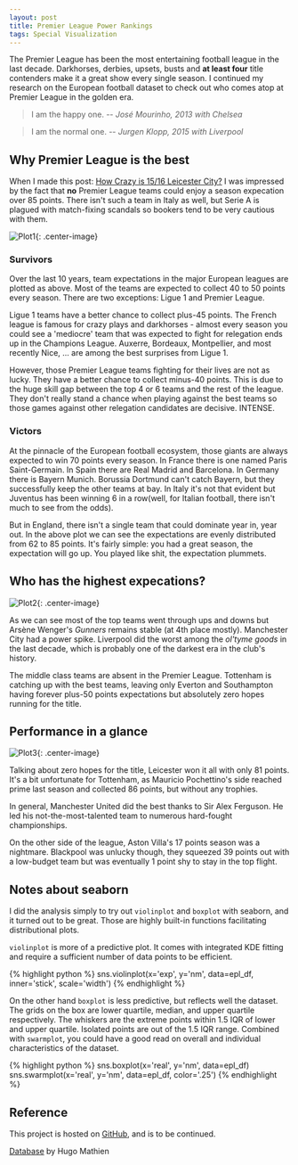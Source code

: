 ```yaml
---
layout: post
title: Premier League Power Rankings
tags: Special Visualization
---
```




The Premier League has been the most entertaining football league in the last decade. Darkhorses, derbies, upsets, busts and **at least four** title contenders make it a great show every single season. I continued my research on the European football dataset to check out who comes atop at Premier League in the golden era.

> I am the happy one.
> -- *José Mourinho, 2013 with Chelsea*

> I am the normal one.
> -- *Jurgen Klopp, 2015 with Liverpool*


## Why Premier League is the best


When I made this post: [How Crazy is 15/16 Leicester City?](https://jiaxigu.github.io/visualization/2017/08/23/how-crazy-is-leicester-city/) I was impressed by the fact that **no** Premier League teams could enjoy a season expecation over 85 points. There isn't such a team in Italy as well, but Serie A is plagued with match-fixing scandals so bookers tend to be very cautious with them.

![Plot1](https://raw.githubusercontent.com/Jiaxigu/eu-football-analysis/master/plots/league-dist.png){: .center-image}


### Survivors

Over the last 10 years, team expectations in the major European leagues are plotted as above. Most of the teams are expected to collect 40 to 50 points every season. There are two exceptions: Ligue 1 and Premier League.

Ligue 1 teams have a better chance to collect plus-45 points. The French league is famous for crazy plays and darkhorses - almost every season you could see a 'mediocre' team that was expected to fight for relegation ends up in the Champions League. Auxerre, Bordeaux, Montpellier, and most recently Nice, ... are among the best surprises from Ligue 1.

However, those Premier League teams fighting for their lives are not as lucky. They have a better chance to collect minus-40 points. This is due to the huge skill gap between the top 4 or 6 teams and the rest of the league. They don't really stand a chance when playing against the best teams so those games against other relegation candidates are decisive. INTENSE.

### Victors

At the pinnacle of the European football ecosystem, those giants are always expected to win 70 points every season. In France there is one named Paris Saint-Germain. In Spain there are Real Madrid and Barcelona. In Germany there is Bayern Munich. Borussia Dortmund can't catch Bayern, but they successfully keep the other teams at bay. In Italy it's not that evident but Juventus has been winning 6 in a row(well, for Italian football, there isn't much to see from the odds).

But in England, there isn't a single team that could dominate year in, year out. In the above plot we can see the expectations are evenly distributed from 62 to 85 points. It's fairly simple: you had a great season, the expectation will go up. You played like shit, the expectation plummets.

## Who has the highest expecations?

![Plot2](https://raw.githubusercontent.com/Jiaxigu/eu-football-analysis/master/plots/pl-exp.png){: .center-image}

As we can see most of the top teams went through ups and downs but Arsène Wenger's _Gunners_ remains stable (at 4th place mostly). Manchester City had a power spike. Liverpool did the worst among the *ol'tyme goods* in the last decade, which is probably one of the darkest era in the club's history.

The middle class teams are absent in the Premier League. Tottenham is catching up with the best teams, leaving only Everton and Southampton having forever plus-50 points expectations but absolutely zero hopes running for the title.

## Performance in a glance

![Plot3](https://raw.githubusercontent.com/Jiaxigu/eu-football-analysis/master/plots/pl-real.png){: .center-image}

Talking about zero hopes for the title, Leicester won it all with only 81 points. It's a bit unfortunate for Tottenham, as Mauricio Pochettino's side reached prime last season and collected 86 points, but without any trophies.

In general, Manchester United did the best thanks to Sir Alex Ferguson. He led his not-the-most-talented team to numerous hard-fought championships.

On the other side of the league, Aston Villa's 17 points season was a nightmare. Blackpool was unlucky though, they squeezed 39 points out with a low-budget team but was eventually 1 point shy to stay in the top flight.

## Notes about seaborn

I did the analysis simply to try out `violinplot` and `boxplot` with seaborn, and it turned out to be great. Those are highly built-in functions facilitating distributional plots.

`violinplot` is more of a predictive plot. It comes with integrated KDE fitting and require a sufficient number of data points to be efficient. 

{% highlight python %}
sns.violinplot(x='exp', y='nm', data=epl_df, inner='stick', scale='width')
{% endhighlight %}

On the other hand `boxplot` is less predictive, but reflects well the dataset. The grids on the box are lower quartile, median, and upper quartile respectively. The whiskers are the extreme points within 1.5 IQR of lower and upper quartile. Isolated points are out of the 1.5 IQR range. Combined with `swarmplot`, you could have a good read on overall and individual characteristics of the dataset.

{% highlight python %}
sns.boxplot(x='real', y='nm', data=epl_df)
sns.swarmplot(x='real', y='nm', data=epl_df, color='.25')
{% endhighlight %}

## Reference

This project is hosted on [GitHub](https://github.com/Jiaxigu/eu-football-analysis), and is to be continued.

[Database](https://www.kaggle.com/hugomathien/soccer) by Hugo Mathien
